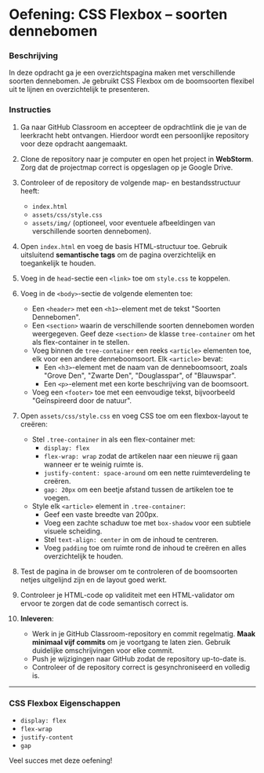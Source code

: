 # Oefening: CSS Flexbox – soorten dennebomen

### Beschrijving
In deze opdracht ga je een overzichtspagina maken met verschillende soorten dennebomen. Je gebruikt CSS Flexbox om de boomsoorten flexibel uit te lijnen en overzichtelijk te presenteren.

### Instructies

1. Ga naar GitHub Classroom en accepteer de opdrachtlink die je van de leerkracht hebt ontvangen. Hierdoor wordt een persoonlijke repository voor deze opdracht aangemaakt.

2. Clone de repository naar je computer en open het project in **WebStorm**. Zorg dat de projectmap correct is opgeslagen op je Google Drive.

3. Controleer of de repository de volgende map- en bestandsstructuur heeft:
   - `index.html`
   - `assets/css/style.css`
   - `assets/img/` (optioneel, voor eventuele afbeeldingen van verschillende soorten dennebomen).

4. Open `index.html` en voeg de basis HTML-structuur toe. Gebruik uitsluitend **semantische tags** om de pagina overzichtelijk en toegankelijk te houden.

5. Voeg in de `head`-sectie een `<link>` toe om `style.css` te koppelen.

6. Voeg in de `<body>`-sectie de volgende elementen toe:
   - Een `<header>` met een `<h1>`-element met de tekst "Soorten Dennebomen".
   - Een `<section>` waarin de verschillende soorten dennebomen worden weergegeven. Geef deze `<section>` de klasse `tree-container` om het als flex-container in te stellen.
   - Voeg binnen de `tree-container` een reeks `<article>` elementen toe, elk voor een andere denneboomsoort. Elk `<article>` bevat:
     - Een `<h3>`-element met de naam van de denneboomsoort, zoals "Grove Den", "Zwarte Den", "Douglasspar", of "Blauwspar".
     - Een `<p>`-element met een korte beschrijving van de boomsoort.
   - Voeg een `<footer>` toe met een eenvoudige tekst, bijvoorbeeld "Geïnspireerd door de natuur".

7. Open `assets/css/style.css` en voeg CSS toe om een flexbox-layout te creëren:
   - Stel `.tree-container` in als een flex-container met:
     - `display: flex`
     - `flex-wrap: wrap` zodat de artikelen naar een nieuwe rij gaan wanneer er te weinig ruimte is.
     - `justify-content: space-around` om een nette ruimteverdeling te creëren.
     - `gap: 20px` om een beetje afstand tussen de artikelen toe te voegen.
   - Style elk `<article>` element in `.tree-container`:
     - Geef een vaste breedte van 200px.
     - Voeg een zachte schaduw toe met `box-shadow` voor een subtiele visuele scheiding.
     - Stel `text-align: center` in om de inhoud te centreren.
     - Voeg `padding` toe om ruimte rond de inhoud te creëren en alles overzichtelijk te houden.

8. Test de pagina in de browser om te controleren of de boomsoorten netjes uitgelijnd zijn en de layout goed werkt.

9. Controleer je HTML-code op validiteit met een HTML-validator om ervoor te zorgen dat de code semantisch correct is.

10. **Inleveren**:
    - Werk in je GitHub Classroom-repository en commit regelmatig. **Maak minimaal vijf commits** om je voortgang te laten zien. Gebruik duidelijke omschrijvingen voor elke commit.
    - Push je wijzigingen naar GitHub zodat de repository up-to-date is.
    - Controleer of de repository correct is gesynchroniseerd en volledig is.

---

### CSS Flexbox Eigenschappen

- `display: flex`
- `flex-wrap`
- `justify-content`
- `gap`

Veel succes met deze oefening!
